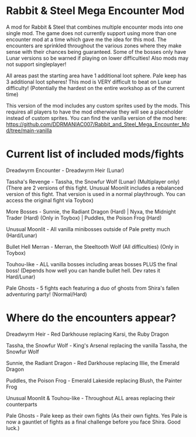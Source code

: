 # Rabbit &amp; Steel Mega Encounter Mod

A mod for Rabbit &amp; Steel that combines multiple encounter mods into one single mod. The game does not currently support using more than one encounter mod at a time which gave me the idea for this mod. The encounters are sprinkled throughout the various zones where they make sense with their chances being guaranteed. Some of the bosses only have Lunar versions so be warned if playing on lower difficulties! Also mods may not support singleplayer!

All areas past the starting area have 1 additional loot sphere. Pale keep has 3 additional loot spheres! This mod is VERY difficult to beat on Lunar difficulty! (Potentially the hardest on the entire workshop as of the current time)

This version of the mod includes any custom sprites used by the mods. This requires all players to have the mod otherwise they will see a placeholder instead of custom sprites. 
You can find the vanilla version of the mod here:
https://github.com/DDRMANIAC007/Rabbit_and_Steel_Mega_Encounter_Mod/tree/main-vanilla

# Current list of included mods/fights

Dreadwyrm Encounter - Dreadwyrm Heir (Lunar)

Tassha's Revenge - Tassha, the Snowfur Wolf (Lunar) (Multiplayer only) (There are 2 versions of this fight. Unusual Moonlit includes a rebalanced version of this fight. That version is used in a normal playthrough. You can access the original fight via Toybox)

More Bosses - Sunnie, the Radiant Dragon (Hard) | Nyxa, the Midnight Trader (Hard) (Only in Toybox) | Puddles, the Poison Frog (Hard)

Unusual Moonlit - All vanilla minibosses outside of Pale pretty much (Hard/Lunar)

Bullet Hell Merran - Merran, the Steeltooth Wolf (All difficulties) (Only in Toybox)

Touhou-like - ALL vanilla bosses including areas bosses PLUS the final boss! (Depends how well you can handle bullet hell. Dev rates it Hard/Lunar)

Pale Ghosts - 5 fights each featuring a duo of ghosts from Shira's fallen adventuring party! (Normal/Hard)

# Where do the encounters appear?

Dreadwyrm Heir - Red Darkhouse replacing Karsi, the Ruby Dragon

Tassha, the Snowfur Wolf - King's Arsenal replacing the vanilla Tassha, the Snowfur Wolf

Sunnie, the Radiant Dragon - Red Darkhouse replacing Illie, the Emerald Dragon

Puddles, the Poison Frog - Emerald Lakeside replacing Blush, the Painter Frog

Unusual Moonlit & Touhou-like - Throughout ALL areas replacing their counterparts

Pale Ghosts - Pale keep as their own fights (As their own fights. Yes Pale is now a gauntlet of fights as a final challenge before you face Shira. Good luck.)